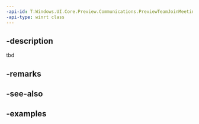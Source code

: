 ```yaml
---
-api-id: T:Windows.UI.Core.Preview.Communications.PreviewTeamJoinMeetingRequestedEventArgs
-api-type: winrt class
---
```


## -description
tbd

## -remarks

## -see-also

## -examples

